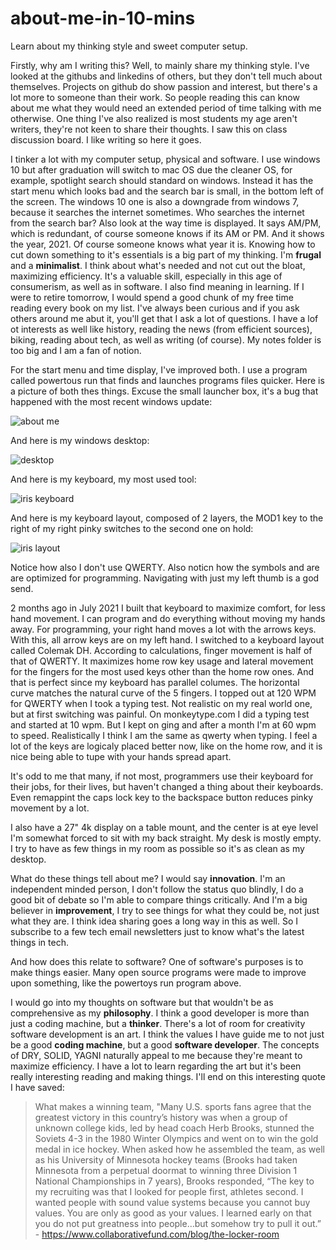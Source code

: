 # about-me-in-10-mins
Learn about my thinking style and sweet computer setup.

Firstly, why am I writing this? Well, to mainly share my thinking style. I've looked at the githubs and linkedins of others, but they don't tell much about themselves. Projects on github do show passion and interest, but there's a lot more to someone than their work. So people reading this can know about me what they would need an extended period of time talking with me otherwise. One thing I've also realized is most students my age aren't writers, they're not keen to share their thoughts. I saw this on class discussion board. I like writing so here it goes.

I tinker a lot with my computer setup, physical and software. I use windows 10 but after graduation will switch to mac OS due the cleaner OS, for example, spotlight search 
should standard on windows. Instead it has the start menu which looks bad and the search bar is small, in the bottom left of the screen. The windows 10 one is also a downgrade from windows 7, because it searches the internet sometimes. Who searches the internet from the search bar? Also look at the way time is displayed. It says AM/PM, which is redundant, of course someone knows if its AM or PM. And it shows the year, 2021. Of course someone knows what year it is. Knowing how to cut down something to it's essentials is a big part of my thinking. I'm __frugal__ and a __minimalist__. I think about what's needed and not cut out the bloat, maximizing efficiency. It's a valuable skill, especially in this age of consumerism, as well as in software. I also find meaning in learning. If I were to retire tomorrow, I would spend a good chunk of my free time reading every book on my list. I've always been curious and if you ask others around me abut it, you'll get that I ask a lot of questions. I have a lof ot interests as well like history, reading the news (from efficient sources), biking, reading about tech, as well as writing (of course). My notes folder is too big and I am a fan of notion.

For the start menu and time display, I've improved both. I use a program called powertous run that finds and launches programs files quicker. Here is a picture of both thes things. Excuse the small launcher box, it's a bug that happened with the most recent windows update:

![about me](https://user-images.githubusercontent.com/67878058/134280881-986fef91-d7f0-4767-b792-a7911225a101.JPG)

And here is my windows desktop:

![desktop](https://user-images.githubusercontent.com/67878058/134280955-1a517de5-ccb4-4f8a-8801-1419fb0bb096.JPG)

And here is my keyboard, my most used tool:

![iris keyboard](https://user-images.githubusercontent.com/67878058/134283851-9a972128-a0be-46ce-b811-38752611d7e5.jpg)

And here is my keyboard layout, composed of 2 layers, the MOD1 key to the right of my right pinky switches to the second one on hold:

![iris layout](https://user-images.githubusercontent.com/67878058/134281550-5646a149-4423-410c-ae1a-52b61e58b5e0.png)

Notice how also I don't use QWERTY. Also noticn how the symbols and are are optimized for programming. Navigating with just my left thumb is a god send.

2 months ago in July 2021 I built that keyboard to maximize comfort, for less hand movement. I can program and do everything without moving my hands away. For programming, your right hand moves a lot with the arrows keys. With this, all arrow keys are on my left hand. I switched to a keyboard layout called Colemak DH. According to calculations, finger movement is half of that of QWERTY. It maximizes home row key usage and lateral movement for the fingers for the most used keys other than the home row ones. And that is perfect since my keyboard has parallel columes. The horizontal curve matches the natural curve of the 5 fingers. I topped out at 120 WPM for QWERTY when I took a typing test. Not realistic on my real world one, but at first switching was painful. On monkeytype.com I did a typing test and started at 10 wpm. But I kept on ging and after a month I'm at 60 wpm to speed. Realistically I think I am the same as qwerty when typing. I feel a lot of the keys are logicaly placed better now, like on the home row, and it is nice being able to tupe with your hands spread apart.

It's odd to me that many, if not most, programmers use their keyboard for their jobs, for their lives, but haven't changed a thing about their keyboards. Even remappint the caps lock key to the backspace button reduces pinky movement by a lot.  

I also have a 27" 4k display on a table mount, and the center is at eye level I'm somewhat forced to sit with my back straight. My desk is mostly empty. I try to have as few things in my room as possible so it's as clean as my desktop. 

What do these things tell about me? I would say __innovation__. I'm an independent minded person, I don't follow the status quo blindly, I do a good bit of debate so I'm able to compare things critically. And I'm a big believer in __improvement__, I try to see things for what they could be, not just what they are. I think idea sharing goes a long way in this as well. So I subscribe to a few tech email newsletters just to know what's the latest things in tech. 

And how does this relate to software? One of software's purposes is to make things easier. Many open source programs were made to improve upon something, like the powertoys run program above. 

I would go into my thoughts on software but that wouldn't be as comprehensive as my __philosophy__. I think a good developer is more than just a coding machine, but a __thinker__. There's a lot of room for creativity software development is an art. I think the values I have guide me to not just be a good __coding machine__, but a good __software developer__. The concepts of DRY, SOLID, YAGNI naturally appeal to me because they're meant to maximize efficiency. I have a lot to learn regarding the art but it's been really interesting reading and making things. I'll end on this interesting quote I have saved:

>What makes a winning team, "Many U.S. sports fans agree that the greatest victory in this country’s history was when a group of unknown college kids, 
>led by head coach Herb Brooks, stunned the Soviets 4-3 in the 1980 Winter Olympics and went on to win the gold medal in ice hockey.
>When asked how he assembled the team, as well as his University of Minnesota hockey teams (Brooks had taken Minnesota from a perpetual doormat to 
>winning three Division 1 National Championships in 7 years), Brooks responded, “The key to my recruiting was that I looked for people first, athletes second. 
>I wanted people with sound value systems because you cannot buy values. You are only as good as your values. I learned early on that 
>you do not put greatness into people…but somehow try to pull it out.” - https://www.collaborativefund.com/blog/the-locker-room



